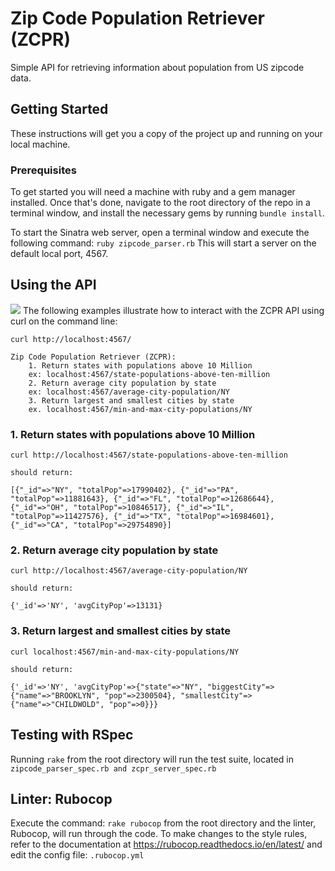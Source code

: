 # Zip Code Population Retriever (ZCPR)

Simple API for retrieving information about population from US zipcode data.

## Getting Started

These instructions will get you a copy of the project up and running on your local machine.

### Prerequisites

To get started you will need a machine with ruby and a gem manager installed.  Once that's done, navigate to the root directory of the repo in a terminal window, and install the necessary gems by running `bundle install`.  

To start the Sinatra web server, open a terminal window and execute the following command: `ruby zipcode_parser.rb`
This will start a server on the default local port, 4567.


## Using the API
![](https://i.imgur.com/jQkt4qO.png)
The following examples illustrate how to interact with the ZCPR API using curl on the command line:

```
curl http://localhost:4567/

Zip Code Population Retriever (ZCPR):
    1. Return states with populations above 10 Million
    ex: localhost:4567/state-populations-above-ten-million
    2. Return average city population by state
    ex: localhost:4567/average-city-population/NY
    3. Return largest and smallest cities by state
    ex. localhost:4567/min-and-max-city-populations/NY
```

### 1. Return states with populations above 10 Million
```
curl http://localhost:4567/state-populations-above-ten-million

should return:

[{"_id"=>"NY", "totalPop"=>17990402}, {"_id"=>"PA", "totalPop"=>11881643}, {"_id"=>"FL", "totalPop"=>12686644}, {"_id"=>"OH", "totalPop"=>10846517}, {"_id"=>"IL", "totalPop"=>11427576}, {"_id"=>"TX", "totalPop"=>16984601}, {"_id"=>"CA", "totalPop"=>29754890}]
```

### 2. Return average city population by state
```
curl http://localhost:4567/average-city-population/NY

should return:

{'_id'=>'NY', 'avgCityPop'=>13131}
```

### 3. Return largest and smallest cities by state
```
curl localhost:4567/min-and-max-city-populations/NY

should return:

{'_id'=>'NY', 'avgCityPop'=>{"state"=>"NY", "biggestCity"=>{"name"=>"BROOKLYN", "pop"=>2300504}, "smallestCity"=>{"name"=>"CHILDWOLD", "pop"=>0}}}
```

## Testing with RSpec

Running `rake` from the root directory will run the test suite, located in `zipcode_parser_spec.rb and zcpr_server_spec.rb`

## Linter: Rubocop

Execute the command: `rake rubocop` from the root directory and the linter, Rubocop, will run through the code.  To make changes to the style rules, refer to the documentation at https://rubocop.readthedocs.io/en/latest/ and edit the config file: `.rubocop.yml`
